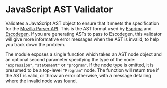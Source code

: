 JavaScript AST Validator
===

Validates a JavaScript AST object to ensure that it meets the specification for the [Mozilla Parser API](https://developer.mozilla.org/en-US/docs/Mozilla/Projects/SpiderMonkey/Parser_API). This is the AST format used by [Esprima](http://esprima.org/) and [Escodegen](https://github.com/Constellation/escodegen). If you are generating ASTs to pass to Escodegen, this validator will give more informative error messages when the AST is invalid, to help you track down the problem.

The module exposes a single function which takes an AST node object and an optional second parameter specifying the type of the node: `"expression"`, `"statement"` or `"program"`. If the node type is omitted, it is presumed to be a top-level `"Program"` node. The function will return true if the AST is valid, or throw an error otherwise, with a message detailing where the invalid node was found.